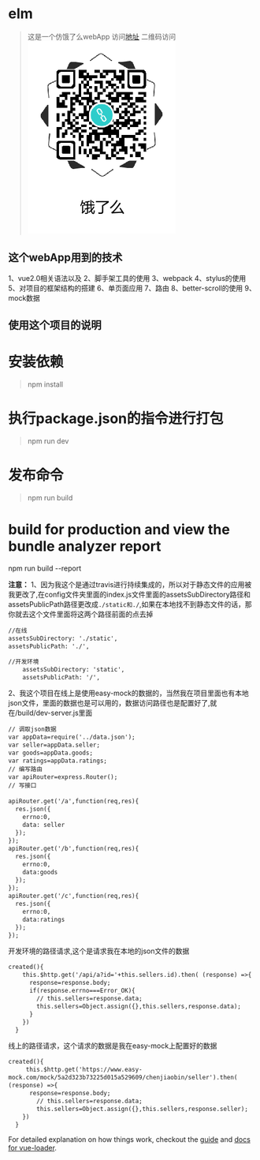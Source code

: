 # elm

> 这是一个仿饿了么webApp
> 访问[地址](https://chenjiaobin.github.io/elm/)
> 二维码访问
![饿了么](https://raw.githubusercontent.com/chenjiaobin/elm/master/resource/1515046300.png)

## 这个webApp用到的技术
1、vue2.0相关语法以及
2、脚手架工具的使用
3、webpack
4、stylus的使用
5、对项目的框架结构的搭建
6、单页面应用
7、路由
8、better-scroll的使用
9、mock数据
## 使用这个项目的说明
# 安装依赖
> npm install

# 执行package.json的指令进行打包
> npm run dev

# 发布命令
> npm run build

# build for production and view the bundle analyzer report
npm run build --report

**注意：**
1、因为我这个是通过travis进行持续集成的，所以对于静态文件的应用被我更改了,在config文件夹里面的index.js文件里面的assetsSubDirectory路径和assetsPublicPath路径更改成`./static和./`,如果在本地找不到静态文件的话，那你就去这个文件里面将这两个路径前面的点去掉
```
//在线
assetsSubDirectory: './static',
assetsPublicPath: './',
```
```
//开发环境
    assetsSubDirectory: 'static',
    assetsPublicPath: '/',
```
2、我这个项目在线上是使用easy-mock的数据的，当然我在项目里面也有本地json文件，里面的数据也是可以用的，数据访问路径也是配置好了,就在/build/dev-server.js里面
```
// 调取json数据
var appData=require('../data.json');
var seller=appData.seller;
var goods=appData.goods;
var ratings=appData.ratings;
// 编写路由
var apiRouter=express.Router();
// 写接口

apiRouter.get('/a',function(req,res){
  res.json({
    errno:0,
    data: seller
  });
});
apiRouter.get('/b',function(req,res){
  res.json({
    errno:0,
    data:goods
  });
});
apiRouter.get('/c',function(req,res){
  res.json({
    errno:0,
    data:ratings
  });
});
```
开发环境的路径请求,这个是请求我在本地的json文件的数据
```
created(){
    this.$http.get('/api/a?id='+this.sellers.id).then( (response) =>{
      response=response.body;
      if(response.errno===Error_OK){
        // this.sellers=response.data;
        this.sellers=Object.assign({},this.sellers,response.data);
      }
    })
  }
```
线上的路径请求，这个请求的数据是我在easy-mock上配置好的数据
```
created(){
     this.$http.get('https://www.easy-mock.com/mock/5a2d323b73225d015a529609/chenjiaobin/seller').then( (response) =>{
      response=response.body;
        // this.sellers=response.data;
        this.sellers=Object.assign({},this.sellers,response.seller);
    })
  }
```
For detailed explanation on how things work, checkout the [guide](http://vuejs-templates.github.io/webpack/) and [docs for vue-loader](http://vuejs.github.io/vue-loader).
